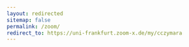 ```yaml
---
layout: redirected
sitemap: false
permalink: /zoom/
redirect_to: https://uni-frankfurt.zoom-x.de/my/cczymara
---
```

